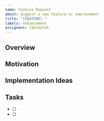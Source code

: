```yaml
---
name: Feature Request
about: Suggest a new feature or improvement
title: "[FEATURE] "
labels: enhancement
assignees: takimotok
---
```


## Overview
<!-- Briefly describe the feature or improvement you'd like -->

## Motivation
<!-- Why is this feature needed? What problem does it solve? -->

## Implementation Ideas
<!-- Optional: Any ideas on how to implement it or references -->

## Tasks
<!-- Optional: List of tasks needed for implementation -->
- [ ]
- [ ]

